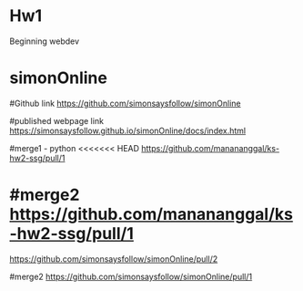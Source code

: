 # Hw1
Beginning webdev
# simonOnline

#Github link
https://github.com/simonsaysfollow/simonOnline

#published webpage link
https://simonsaysfollow.github.io/simonOnline/docs/index.html 

#merge1 - python
<<<<<<< HEAD
https://github.com/manananggal/ks-hw2-ssg/pull/1

#merge2
https://github.com/manananggal/ks-hw2-ssg/pull/1
=======
https://github.com/simonsaysfollow/simonOnline/pull/2

#merge2
https://github.com/simonsaysfollow/simonOnline/pull/1


